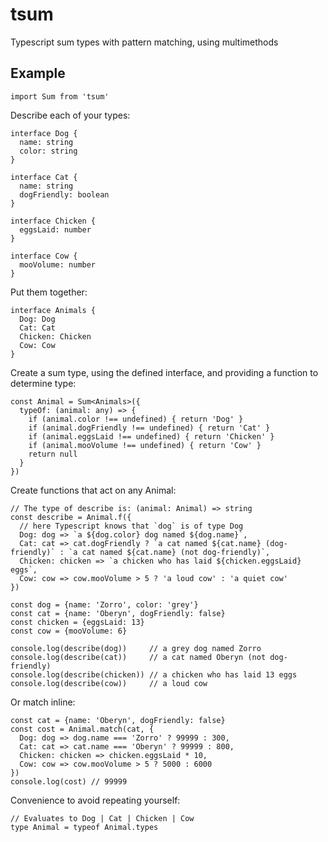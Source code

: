 # tsum
Typescript sum types with pattern matching, using multimethods

## Example
```
import Sum from 'tsum'
```


Describe each of your types:
```
interface Dog {
  name: string
  color: string
}

interface Cat {
  name: string 
  dogFriendly: boolean
}

interface Chicken {
  eggsLaid: number
}

interface Cow {
  mooVolume: number
}
```

Put them together:
```
interface Animals {
  Dog: Dog
  Cat: Cat
  Chicken: Chicken
  Cow: Cow
}
```

Create a sum type, using the defined interface, and
providing a function to determine type:
```
const Animal = Sum<Animals>({
  typeOf: (animal: any) => {
    if (animal.color !== undefined) { return 'Dog' }
    if (animal.dogFriendly !== undefined) { return 'Cat' }
    if (animal.eggsLaid !== undefined) { return 'Chicken' }
    if (animal.mooVolume !== undefined) { return 'Cow' }
    return null
  }
})
```


Create functions that act on any Animal:
```
// The type of describe is: (animal: Animal) => string
const describe = Animal.f({
  // here Typescript knows that `dog` is of type Dog
  Dog: dog => `a ${dog.color} dog named ${dog.name}`,
  Cat: cat => cat.dogFriendly ? `a cat named ${cat.name} (dog-friendly)` : `a cat named ${cat.name} (not dog-friendly)`,
  Chicken: chicken => `a chicken who has laid ${chicken.eggsLaid} eggs`,
  Cow: cow => cow.mooVolume > 5 ? 'a loud cow' : 'a quiet cow'
})

const dog = {name: 'Zorro', color: 'grey'}
const cat = {name: 'Oberyn', dogFriendly: false}
const chicken = {eggsLaid: 13}
const cow = {mooVolume: 6}

console.log(describe(dog))     // a grey dog named Zorro
console.log(describe(cat))     // a cat named Oberyn (not dog-friendly)
console.log(describe(chicken)) // a chicken who has laid 13 eggs
console.log(describe(cow))     // a loud cow
```

Or match inline:
```
const cat = {name: 'Oberyn', dogFriendly: false}
const cost = Animal.match(cat, {
  Dog: dog => dog.name === 'Zorro' ? 99999 : 300,
  Cat: cat => cat.name === 'Oberyn' ? 99999 : 800,
  Chicken: chicken => chicken.eggsLaid * 10,
  Cow: cow => cow.mooVolume > 5 ? 5000 : 6000
})
console.log(cost) // 99999
```

Convenience to avoid repeating yourself:
```
// Evaluates to Dog | Cat | Chicken | Cow
type Animal = typeof Animal.types
```
